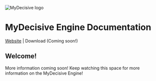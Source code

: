 <img src="/images/logo-128.svg" alt="MyDecisive logo" class="left" />

# MyDecisive Engine Documentation

[Website](https://www.mydecisive.ai) | Download (Coming soon!)

## Welcome!

More information coming soon! Keep watching this space for more information on the MyDecisive Engine!
